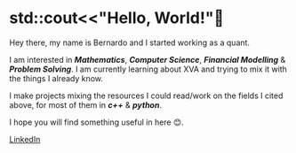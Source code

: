 # std::cout<<"Hello, World!"👋

Hey there, my name is Bernardo and I started working as a quant.

I am interested in ***Mathematics***, ***Computer Science***, ***Financial Modelling*** & ***Problem Solving***.
I am currently learning about XVA and trying to mix it with the things I already know.

I make projects mixing the resources I could read/work on the fields I cited above, for most of them in ***c++*** & ***python***.

I hope you will find something useful in here 😊.

[LinkedIn](www.linkedin.com/in/bernardocohen)
<!---
- 👋 Hi, I’m @bdcbqa314159
- 👀 I’m interested in ...
- 🌱 I’m currently learning ...
- 💞️ I’m looking to collaborate on ...
- 📫 How to reach me ...
bdcbqa314159/bdcbqa314159 is a ✨ special ✨ repository because its `README.md` (this file) appears on your GitHub profile.
You can click the Preview link to take a look at your changes.
--->
